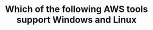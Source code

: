 ---
layout: answer
title: "Which of the following AWS tools support Windows and Linux"
blurb: "<p>The AWS Command Line Interface (CLI) is a unified tool to manage your AWS services. With just one tool to download and configure, you can control multip"
quid: 198
---